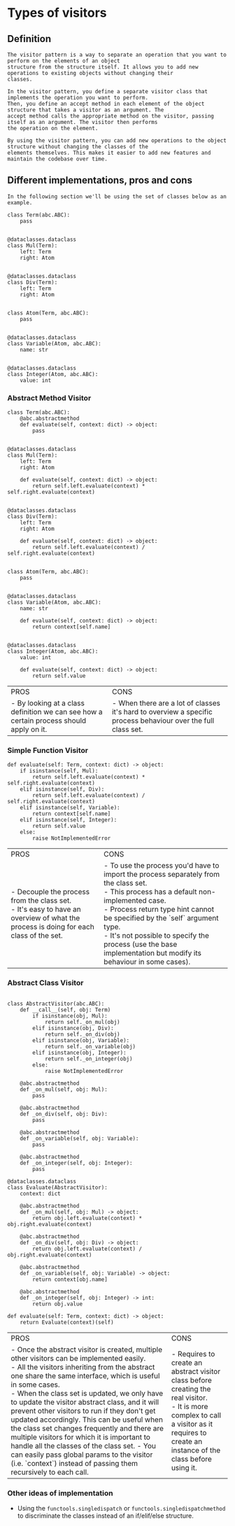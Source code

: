 # Types of visitors

## Definition

    The visitor pattern is a way to separate an operation that you want to perform on the elements of an object
    structure from the structure itself. It allows you to add new operations to existing objects without changing their
    classes.
    
    In the visitor pattern, you define a separate visitor class that implements the operation you want to perform.
    Then, you define an accept method in each element of the object structure that takes a visitor as an argument. The
    accept method calls the appropriate method on the visitor, passing itself as an argument. The visitor then performs
    the operation on the element.
    
    By using the visitor pattern, you can add new operations to the object structure without changing the classes of the
    elements themselves. This makes it easier to add new features and maintain the codebase over time.

## Different implementations, pros and cons

    In the following section we'll be using the set of classes below as an example.

```
class Term(abc.ABC):
    pass


@dataclasses.dataclass
class Mul(Term):
    left: Term
    right: Atom


@dataclasses.dataclass
class Div(Term):
    left: Term
    right: Atom


class Atom(Term, abc.ABC):
    pass


@dataclasses.dataclass
class Variable(Atom, abc.ABC):
    name: str


@dataclasses.dataclass
class Integer(Atom, abc.ABC):
    value: int
```

### Abstract Method Visitor

```
class Term(abc.ABC):
    @abc.abstractmethod
    def evaluate(self, context: dict) -> object:
        pass


@dataclasses.dataclass
class Mul(Term):
    left: Term
    right: Atom
    
    def evaluate(self, context: dict) -> object:
        return self.left.evaluate(context) * self.right.evaluate(context)


@dataclasses.dataclass
class Div(Term):
    left: Term
    right: Atom
    
    def evaluate(self, context: dict) -> object:
        return self.left.evaluate(context) / self.right.evaluate(context)


class Atom(Term, abc.ABC):
    pass


@dataclasses.dataclass
class Variable(Atom, abc.ABC):
    name: str
    
    def evaluate(self, context: dict) -> object:
        return context[self.name]


@dataclasses.dataclass
class Integer(Atom, abc.ABC):
    value: int
    
    def evaluate(self, context: dict) -> object:
        return self.value
```

<TABLE>
<TR>
<TD>PROS</TD>
<TD>CONS</TD>
</TR>
<TR>
<TD>
- By looking at a class definition we can see how a certain process should apply on it.
</TD>
<TD>
- When there are a lot of classes it's hard to overview a specific process behaviour over the full class set.
</TD>
</TR>
</TABLE>

### Simple Function Visitor

```
def evaluate(self: Term, context: dict) -> object:
    if isinstance(self, Mul):
        return self.left.evaluate(context) * self.right.evaluate(context)
    elif isinstance(self, Div):
        return self.left.evaluate(context) / self.right.evaluate(context)
    elif isinstance(self, Variable):
        return context[self.name]
    elif isinstance(self, Integer):
        return self.value
    else:
        raise NotImplementedError

```

<TABLE>
<TR>
<TD>PROS</TD>
<TD>CONS</TD>
</TR>
<TR>
<TD>
- Decouple the process from the class set.<BR>
- It's easy to have an overview of what the process is doing for each class of the set.
</TD>
<TD>
- To use the process you'd have to import the process separately from the class set.<BR>
- This process has a default non-implemented case.<BR>
- Process return type hint cannot be specified by the `self` argument type.<BR>
- It's not possible to specify the process (use the base implementation but modify its behaviour in some cases).
</TD>
</TR>
</TABLE>

### Abstract Class Visitor

```

class AbstractVisitor(abc.ABC):
    def __call__(self, obj: Term)
        if isinstance(obj, Mul):
            return self._on_mul(obj)
        elif isinstance(obj, Div):
            return self._on_div(obj)
        elif isinstance(obj, Variable):
            return self._on_variable(obj)
        elif isinstance(obj, Integer):
            return self._on_integer(obj)
        else:
            raise NotImplementedError
    
    @abc.abstractmethod
    def _on_mul(self, obj: Mul):
        pass
    
    @abc.abstractmethod
    def _on_div(self, obj: Div):
        pass
    
    @abc.abstractmethod
    def _on_variable(self, obj: Variable):
        pass
    
    @abc.abstractmethod
    def _on_integer(self, obj: Integer):
        pass
    
@dataclasses.dataclass
class Evaluate(AbstractVisitor):
    context: dict
    
    @abc.abstractmethod
    def _on_mul(self, obj: Mul) -> object:
        return obj.left.evaluate(context) * obj.right.evaluate(context)
    
    @abc.abstractmethod
    def _on_div(self, obj: Div) -> object:
        return obj.left.evaluate(context) / obj.right.evaluate(context)
    
    @abc.abstractmethod
    def _on_variable(self, obj: Variable) -> object:
        return context[obj.name]
    
    @abc.abstractmethod
    def _on_integer(self, obj: Integer) -> int:
        return obj.value

def evaluate(self: Term, context: dict) -> object:
    return Evaluate(context)(self)

```

<TABLE>
<TR>
<TD>PROS</TD>
<TD>CONS</TD>
</TR>
<TR>
<TD>
- Once the abstract visitor is created, multiple other visitors can be implemented easily.<BR>
- All the visitors inheriting from the abstract one share the same interface, which is useful in some cases.<BR>
- When the class set is updated, we only have to update the visitor abstract class, and it will prevent other visitors
to run if they don't get updated accordingly. This can be useful when the class set changes frequently and there are
multiple visitors for which it is important to handle all the classes of the class set.
- You can easily pass global params to the visitor (i.e. `context`) instead of passing them recursively to each call.
</TD>
<TD>
- Requires to create an abstract visitor class before creating the real visitor.<BR>
- It is more complex to call a visitor as it requires to create an instance of the class before using it.
</TD>
</TR>
</TABLE>

### Other ideas of implementation

- Using the `functools.singledispatch` or `functools.singledispatchmethod` to discriminate the classes instead of an
  if/elif/else structure.
